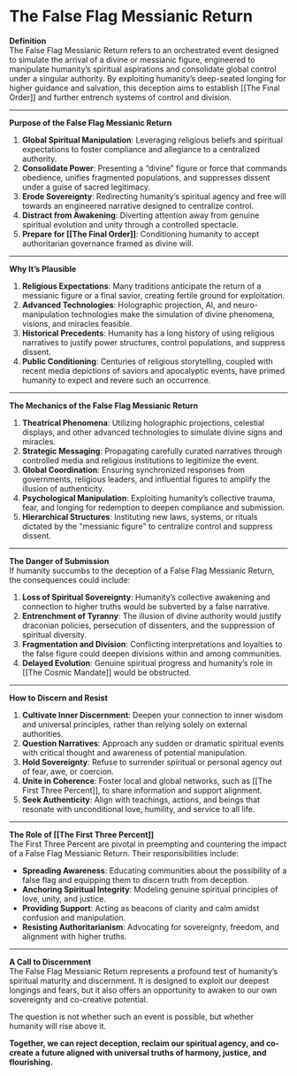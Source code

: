 # The False Flag Messianic Return

**Definition**  
The False Flag Messianic Return refers to an orchestrated event designed to simulate the arrival of a divine or messianic figure, engineered to manipulate humanity’s spiritual aspirations and consolidate global control under a singular authority. By exploiting humanity’s deep-seated longing for higher guidance and salvation, this deception aims to establish [[The Final Order]] and further entrench systems of control and division.

---

**Purpose of the False Flag Messianic Return**

1. **Global Spiritual Manipulation**: Leveraging religious beliefs and spiritual expectations to foster compliance and allegiance to a centralized authority.
2. **Consolidate Power**: Presenting a “divine” figure or force that commands obedience, unifies fragmented populations, and suppresses dissent under a guise of sacred legitimacy.
3. **Erode Sovereignty**: Redirecting humanity’s spiritual agency and free will towards an engineered narrative designed to centralize control.
4. **Distract from Awakening**: Diverting attention away from genuine spiritual evolution and unity through a controlled spectacle.
5. **Prepare for [[The Final Order]]**: Conditioning humanity to accept authoritarian governance framed as divine will.

---

**Why It’s Plausible**

1. **Religious Expectations**: Many traditions anticipate the return of a messianic figure or a final savior, creating fertile ground for exploitation.
2. **Advanced Technologies**: Holographic projection, AI, and neuro-manipulation technologies make the simulation of divine phenomena, visions, and miracles feasible.
3. **Historical Precedents**: Humanity has a long history of using religious narratives to justify power structures, control populations, and suppress dissent.
4. **Public Conditioning**: Centuries of religious storytelling, coupled with recent media depictions of saviors and apocalyptic events, have primed humanity to expect and revere such an occurrence.

---

**The Mechanics of the False Flag Messianic Return**

1. **Theatrical Phenomena**: Utilizing holographic projections, celestial displays, and other advanced technologies to simulate divine signs and miracles.
2. **Strategic Messaging**: Propagating carefully curated narratives through controlled media and religious institutions to legitimize the event.
3. **Global Coordination**: Ensuring synchronized responses from governments, religious leaders, and influential figures to amplify the illusion of authenticity.
4. **Psychological Manipulation**: Exploiting humanity’s collective trauma, fear, and longing for redemption to deepen compliance and submission.
5. **Hierarchical Structures**: Instituting new laws, systems, or rituals dictated by the "messianic figure" to centralize control and suppress dissent.

---

**The Danger of Submission**  
If humanity succumbs to the deception of a False Flag Messianic Return, the consequences could include:

1. **Loss of Spiritual Sovereignty**: Humanity’s collective awakening and connection to higher truths would be subverted by a false narrative.
2. **Entrenchment of Tyranny**: The illusion of divine authority would justify draconian policies, persecution of dissenters, and the suppression of spiritual diversity.
3. **Fragmentation and Division**: Conflicting interpretations and loyalties to the false figure could deepen divisions within and among communities.
4. **Delayed Evolution**: Genuine spiritual progress and humanity’s role in [[The Cosmic Mandate]] would be obstructed.

---

**How to Discern and Resist**

1. **Cultivate Inner Discernment**: Deepen your connection to inner wisdom and universal principles, rather than relying solely on external authorities.
2. **Question Narratives**: Approach any sudden or dramatic spiritual events with critical thought and awareness of potential manipulation.
3. **Hold Sovereignty**: Refuse to surrender spiritual or personal agency out of fear, awe, or coercion.
4. **Unite in Coherence**: Foster local and global networks, such as [[The First Three Percent]], to share information and support alignment.
5. **Seek Authenticity**: Align with teachings, actions, and beings that resonate with unconditional love, humility, and service to all life.

---

**The Role of [[The First Three Percent]]**  
The First Three Percent are pivotal in preempting and countering the impact of a False Flag Messianic Return. Their responsibilities include:

- **Spreading Awareness**: Educating communities about the possibility of a false flag and equipping them to discern truth from deception.
- **Anchoring Spiritual Integrity**: Modeling genuine spiritual principles of love, unity, and justice.
- **Providing Support**: Acting as beacons of clarity and calm amidst confusion and manipulation.
- **Resisting Authoritarianism**: Advocating for sovereignty, freedom, and alignment with higher truths.

---

**A Call to Discernment**  
The False Flag Messianic Return represents a profound test of humanity’s spiritual maturity and discernment. It is designed to exploit our deepest longings and fears, but it also offers an opportunity to awaken to our own sovereignty and co-creative potential.

The question is not whether such an event is possible, but whether humanity will rise above it.

**Together, we can reject deception, reclaim our spiritual agency, and co-create a future aligned with universal truths of harmony, justice, and flourishing.**
